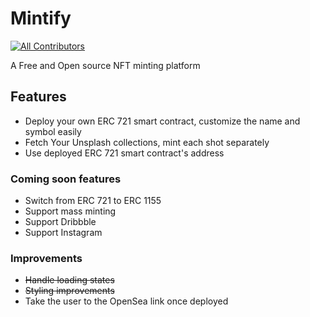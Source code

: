 # Mintify

<!-- ALL-CONTRIBUTORS-BADGE:START - Do not remove or modify this section -->

[![All Contributors](https://img.shields.io/badge/all_contributors-2-orange.svg?style=flat-square)](#contributors-)

<!-- ALL-CONTRIBUTORS-BADGE:END -->

A Free and Open source NFT minting platform

## Features

- Deploy your own ERC 721 smart contract, customize the name and symbol easily
- Fetch Your Unsplash collections, mint each shot separately
- Use deployed ERC 721 smart contract's address

### Coming soon features

- Switch from ERC 721 to ERC 1155
- Support mass minting
- Support Dribbble
- Support Instagram


### Improvements

- ~~Handle loading states~~
- ~~Styling improvements~~
- Take the user to the OpenSea link once deployed
